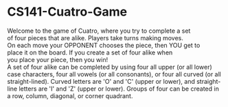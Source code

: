 # CS141-Cuatro-Game
Welcome to the game of Cuatro, where you try to complete a set      
of four pieces that are alike.  Players take turns making moves.    
On each move your OPPONENT chooses the piece, then YOU get to       
place it on the board.  If you create a set of four alike when      
you place your piece, then you win!       
A set of four alike can be completed by using four all upper (or all
lower) case characters, four all vowels (or all consonants), or four
all curved (or all straight-lined). Curved letters are 'O' and 'C'
(upper or lower), and straight-line letters are 'I' and 'Z' (upper or
lower). Groups of four can be created in a row, column, diagonal, or
corner quadrant.
